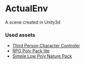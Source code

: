# ActualEnv
A scene created in Unity3d 


### Used assets 

* [Third Person Character Controler](https://assetstore.unity.com/packages/essentials/starter-assets-third-person-character-controller-196526)
* [RPG Poly Pack lite](https://assetstore.unity.com/packages/3d/environments/landscapes/rpg-poly-pack-lite-148410)
* [Simple Low Poly Nature Pack](https://assetstore.unity.com/packages/3d/environments/landscapes/simple-low-poly-nature-pack-157552)
